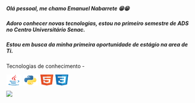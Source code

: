 ##### Olá pessoal, me chamo Emanuel Nabarrete 😁😁

##### Adoro conhecer novas tecnologias, estou no primeiro semestre de ADS no Centro Universitário Senac. 

##### Estou em busca da minha primeira oportunidade de estágio na area de Ti.




Tecnologias de conhecimento - 

  <img align="center" alt="EmanuelJ" height="30" width="40" src="https://raw.githubusercontent.com/devicons/devicon/master/icons/java/java-original.svg"> <img align="center" alt="EmanuelP" height="30" width="40" src="https://raw.githubusercontent.com/devicons/devicon/master/icons/python/python-original.svg">  <img align="center" alt="Emanuel-HTML" height="30" width="40" src="https://raw.githubusercontent.com/devicons/devicon/master/icons/html5/html5-original.svg"><img align="center" alt="Emanuel css" height="30" width="40" src="https://raw.githubusercontent.com/devicons/devicon/master/icons/css3/css3-original.svg">

  <a href="https://www.linkedin.com/in/emanuel-nabarrete-de-souza-599907239/" target="_blank"><img src="https://img.shields.io/badge/-LinkedIn-%230077B5?style=for-the-badge&logo=linkedin&logoColor=white" target="_blank"></a>

